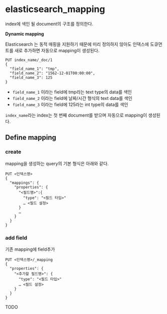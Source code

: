 # elasticsearch_mapping

index에 색인 될 document의 구조를 정의한다.

**Dynamic mapping**

Elasticsearch 는 동적 매핑을 지원하기 때문에 미리 정의하지 않아도 인덱스에 도큐먼트를 새로 추가하면 자동으로 mapping이 생성된다.

```
PUT index_name/_doc/1
{
  "field_name_1": "tmp",
  "field_name_2": "1562-12-01T00:00:00",
  "field_name_3": 125
}
```

- `field_name_1` 이라는 field에 tmp라는 text type의 data를 색인
- `field_name_2` 이라는 field에 날짜/시간 형식의 text data를 색인
- `field_name_3` 이라는 field에 125라는 int type의 data를 색인

`index_name`라는 index는 첫 번째 document를 받으며 자동으로 mapping이 생성된다.  



## Define mapping

### create

mapping을 생성하는 query의 기본 형식은 아래와 같다.

```
PUT <인덱스명>
{
  "mappings": {
    "properties": {
      "<필드명>":{
        "type": "<필드 타입>"
        … <필드 설정>
      }
      …
    }
  }
}
```



### add field

기존 mapping에 field추가

```
PUT <인덱스명>/_mapping
{
  "properties": {
    "<추가할 필드명>": { 
      "type": "<필드 타입>"
      … <필드 설정>
    }
  }
}
```





TODO